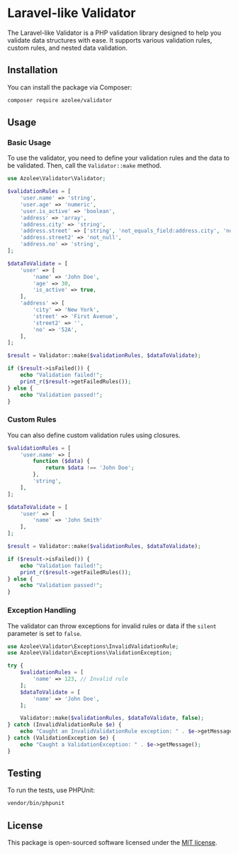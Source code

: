 # Laravel-like Validator

The Laravel-like Validator is a PHP validation library designed to help you validate data structures with ease. It supports various validation rules, custom rules, and nested data validation.

## Installation

You can install the package via Composer:

```bash
composer require azolee/validator
```

## Usage

### Basic Usage

To use the validator, you need to define your validation rules and the data to be validated. Then, call the `Validator::make` method.

```php
use Azolee\Validator\Validator;

$validationRules = [
    'user.name' => 'string',
    'user.age' => 'numeric',
    'user.is_active' => 'boolean',
    'address' => 'array',
    'address.city' => 'string',
    'address.street' => ['string', 'not_equals_field:address.city', 'not_equals_field:address.street2', 'not_equals_field:address.no'],
    'address.street2' => 'not_null',
    'address.no' => 'string',
];

$dataToValidate = [
    'user' => [
        'name' => 'John Doe',
        'age' => 30,
        'is_active' => true,
    ],
    'address' => [
        'city' => 'New York',
        'street' => 'First Avenue',
        'street2' => '',
        'no' => '52A',
    ],
];

$result = Validator::make($validationRules, $dataToValidate);

if ($result->isFailed()) {
    echo "Validation failed!";
    print_r($result->getFailedRules());
} else {
    echo "Validation passed!";
}
```

### Custom Rules

You can also define custom validation rules using closures.

```php
$validationRules = [
    'user.name' => [
        function ($data) {
            return $data !== 'John Doe';
        },
        'string',
    ],
];

$dataToValidate = [
    'user' => [
        'name' => 'John Smith'
    ],
];

$result = Validator::make($validationRules, $dataToValidate);

if ($result->isFailed()) {
    echo "Validation failed!";
    print_r($result->getFailedRules());
} else {
    echo "Validation passed!";
}
```

### Exception Handling

The validator can throw exceptions for invalid rules or data if the `silent` parameter is set to `false`.

```php
use Azolee\Validator\Exceptions\InvalidValidationRule;
use Azolee\Validator\Exceptions\ValidationException;

try {
    $validationRules = [
        'name' => 123, // Invalid rule
    ];
    $dataToValidate = [
        'name' => 'John Doe',
    ];

    Validator::make($validationRules, $dataToValidate, false);
} catch (InvalidValidationRule $e) {
    echo "Caught an InvalidValidationRule exception: " . $e->getMessage();
} catch (ValidationException $e) {
    echo "Caught a ValidationException: " . $e->getMessage();
}
```

## Testing

To run the tests, use PHPUnit:

```bash
vendor/bin/phpunit
```

## License

This package is open-sourced software licensed under the [MIT license](LICENSE).
